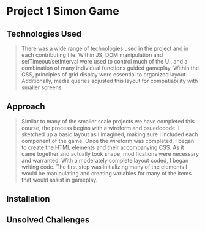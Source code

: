# Project 1 Simon Game
## Technologies Used
> There was a wide range of technologies used in the project and in each contributing file. Within JS, DOM manipulation and setTimeout/setInterval were used to control much of the UI, and a combination of many individual functions guided gameplay. Within the CSS, principles of grid display were essential to organized layout. Additionally, media queries adjusted this layout for compatiability with smaller screens.
## Approach
> Similar to many of the smaller scale projects we have completed this course, the process begins with a wireform and psuedocode. I sketched up a basic layout as I imagined, making sure I included each component of the game. Once the wireform was completed, I began to create the HTML elements and their accompanying CSS. As it came together and actually took shape, modifications were necessary and warranted. With a moderately complete layout coded, I began writing code. The first step was initializing many of the elements I would be manipulating and creating variables for many of the items that would assist in gameplay.

## Installation

## Unsolved Challenges